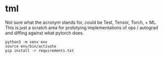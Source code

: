 # tml

Not sure what the acronym stands for, could be Test, Tensor, Torch, + ML.  This is just a scratch area for prototying implementations of ops / autograd and diffing against what pytorch does.

```
python3 -m venv env
source env/bin/activate
pip install -r requirements.txt
```
